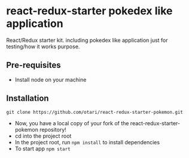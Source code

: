 # react-redux-starter pokedex like application

React/Redux starter kit. including pokedex like application just for testing/how it works purpose. 

## Pre-requisites 

* Install node on your machine

## Installation
```{bash}
git clone https://github.com/otari/react-redux-starter-pokemon.git
```
* Now, you have a local copy of your fork of the react-redux-starter-pokemon repository!
* cd into the project root
* In the project root, run `npm install` to install dependencies
* To start app `npm start`

